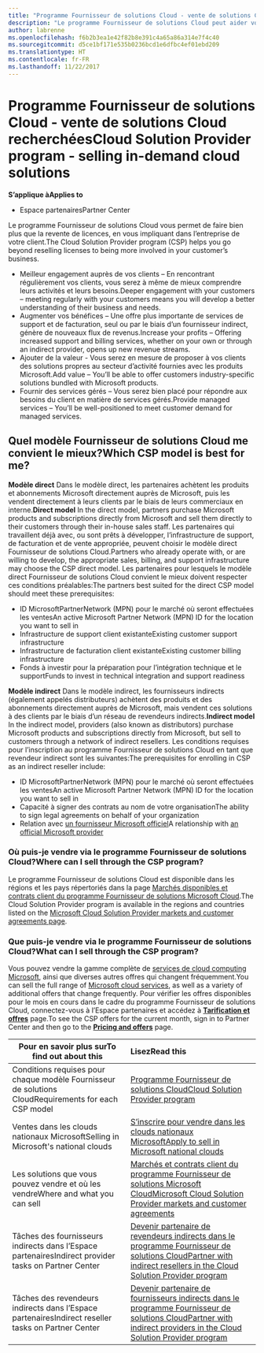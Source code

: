 ```yaml
---
title: "Programme Fournisseur de solutions Cloud - vente de solutions Cloud recherchées | Espace partenaires"
description: "Le programme Fournisseur de solutions Cloud peut aider votre entreprise à croître avec de nouveaux clients et de nouvelles compétences."
author: labrenne
ms.openlocfilehash: f6b2b3ea1e42f82b8e391c4a65a86a314e7f4c40
ms.sourcegitcommit: d5ce1bf171e535b0236bcd1e6dfbc4ef01ebd209
ms.translationtype: HT
ms.contentlocale: fr-FR
ms.lasthandoff: 11/22/2017
---
```

# <a name="cloud-solution-provider-program---selling-in-demand-cloud-solutions"></a><span data-ttu-id="6041d-103">Programme Fournisseur de solutions Cloud - vente de solutions Cloud recherchées</span><span class="sxs-lookup"><span data-stu-id="6041d-103">Cloud Solution Provider program - selling in-demand cloud solutions</span></span> 

**<span data-ttu-id="6041d-104">S’applique à</span><span class="sxs-lookup"><span data-stu-id="6041d-104">Applies to</span></span>**

-  <span data-ttu-id="6041d-105">Espace partenaires</span><span class="sxs-lookup"><span data-stu-id="6041d-105">Partner Center</span></span>

<span data-ttu-id="6041d-106">Le programme Fournisseur de solutions Cloud vous permet de faire bien plus que la revente de licences, en vous impliquant dans l’entreprise de votre client.</span><span class="sxs-lookup"><span data-stu-id="6041d-106">The Cloud Solution Provider program (CSP) helps you go beyond reselling licenses to being more involved in your customer’s business.</span></span>
 
- <span data-ttu-id="6041d-107">Meilleur engagement auprès de vos clients – En rencontrant régulièrement vos clients, vous serez à même de mieux comprendre leurs activités et leurs besoins.</span><span class="sxs-lookup"><span data-stu-id="6041d-107">Deeper engagement with your customers – meeting regularly with your customers means you will develop a better understanding of their business and needs.</span></span>
- <span data-ttu-id="6041d-108">Augmenter vos bénéfices – Une offre plus importante de services de support et de facturation, seul ou par le biais d’un fournisseur indirect, génère de nouveaux flux de revenus.</span><span class="sxs-lookup"><span data-stu-id="6041d-108">Increase your profits – Offering increased support and billing services, whether on your own or through an indirect provider, opens up new revenue streams.</span></span>  
- <span data-ttu-id="6041d-109">Ajouter de la valeur - Vous serez en mesure de proposer à vos clients des solutions propres au secteur d’activité fournies avec les produits Microsoft.</span><span class="sxs-lookup"><span data-stu-id="6041d-109">Add value – You’ll be able to offer customers industry-specific solutions bundled with Microsoft products.</span></span>
- <span data-ttu-id="6041d-110">Fournir des services gérés – Vous serez bien placé pour répondre aux besoins du client en matière de services gérés.</span><span class="sxs-lookup"><span data-stu-id="6041d-110">Provide managed services – You’ll be well-positioned to meet customer demand for managed services.</span></span> 

## <a name="which-csp-model-is-best-for-me"></a><span data-ttu-id="6041d-111">Quel modèle Fournisseur de solutions Cloud me convient le mieux?</span><span class="sxs-lookup"><span data-stu-id="6041d-111">Which CSP model is best for me?</span></span>

<span data-ttu-id="6041d-112">**Modèle direct** Dans le modèle direct, les partenaires achètent les produits et abonnements Microsoft directement auprès de Microsoft, puis les vendent directement à leurs clients par le biais de leurs commerciaux en interne.</span><span class="sxs-lookup"><span data-stu-id="6041d-112">**Direct model** In the direct model, partners purchase Microsoft products and subscriptions directly from Microsoft and sell them directly to their customers through their in-house sales staff.</span></span> <span data-ttu-id="6041d-113">Les partenaires qui travaillent déjà avec, ou sont prêts à développer, l’infrastructure de support, de facturation et de vente appropriée, peuvent choisir le modèle direct Fournisseur de solutions Cloud.</span><span class="sxs-lookup"><span data-stu-id="6041d-113">Partners who already operate with, or are willing to develop, the appropriate sales, billing, and support infrastructure may choose the CSP direct model.</span></span> <span data-ttu-id="6041d-114">Les partenaires pour lesquels le modèle direct Fournisseur de solutions Cloud convient le mieux doivent respecter ces conditions préalables:</span><span class="sxs-lookup"><span data-stu-id="6041d-114">The partners best suited for the direct CSP model should meet these prerequisites:</span></span>

- <span data-ttu-id="6041d-115">ID MicrosoftPartnerNetwork (MPN) pour le marché où seront effectuées les ventes</span><span class="sxs-lookup"><span data-stu-id="6041d-115">An active Microsoft Partner Network (MPN) ID for the location you want to sell in</span></span>
- <span data-ttu-id="6041d-116">Infrastructure de support client existante</span><span class="sxs-lookup"><span data-stu-id="6041d-116">Existing customer support infrastructure</span></span>
- <span data-ttu-id="6041d-117">Infrastructure de facturation client existante</span><span class="sxs-lookup"><span data-stu-id="6041d-117">Existing customer billing infrastructure</span></span>
- <span data-ttu-id="6041d-118">Fonds à investir pour la préparation pour l’intégration technique et le support</span><span class="sxs-lookup"><span data-stu-id="6041d-118">Funds to invest in technical integration and support readiness</span></span>

<span data-ttu-id="6041d-119">**Modèle indirect** Dans le modèle indirect, les fournisseurs indirects (également appelés distributeurs) achètent des produits et des abonnements directement auprès de Microsoft, mais vendent ces solutions à des clients par le biais d’un réseau de revendeurs indirects.</span><span class="sxs-lookup"><span data-stu-id="6041d-119">**Indirect model** In the indirect model, providers (also known as distributors) purchase Microsoft products and subscriptions directly from Microsoft, but sell to customers through a network of indirect resellers.</span></span> <span data-ttu-id="6041d-120">Les conditions requises pour l’inscription au programme Fournisseur de solutions Cloud en tant que revendeur indirect sont les suivantes:</span><span class="sxs-lookup"><span data-stu-id="6041d-120">The prerequisites for enrolling in CSP as an indirect reseller include:</span></span>

- <span data-ttu-id="6041d-121">ID MicrosoftPartnerNetwork (MPN) pour le marché où seront effectuées les ventes</span><span class="sxs-lookup"><span data-stu-id="6041d-121">An active Microsoft Partner Network (MPN) ID for the location you want to sell in</span></span>
- <span data-ttu-id="6041d-122">Capacité à signer des contrats au nom de votre organisation</span><span class="sxs-lookup"><span data-stu-id="6041d-122">The ability to sign legal agreements on behalf of your organization</span></span>
- <span data-ttu-id="6041d-123">Relation avec [un fournisseur Microsoft officiel](https://partnercenter.microsoft.com/partner/find-a-provider)</span><span class="sxs-lookup"><span data-stu-id="6041d-123">A relationship with [an official Microsoft provider](https://partnercenter.microsoft.com/partner/find-a-provider)</span></span>

### <a name="where-can-i-sell-through-the-csp-program"></a><span data-ttu-id="6041d-124">Où puis-je vendre via le programme Fournisseur de solutions Cloud?</span><span class="sxs-lookup"><span data-stu-id="6041d-124">Where can I sell through the CSP program?</span></span>

<span data-ttu-id="6041d-125">Le programme Fournisseur de solutions Cloud est disponible dans les régions et les pays répertoriés dans la page [Marchés disponibles et contrats client du programme Fournisseur de solutions Microsoft Cloud](agreements.md).</span><span class="sxs-lookup"><span data-stu-id="6041d-125">The Cloud Solution Provider program is available in the regions and countries listed on the [Microsoft Cloud Solution Provider markets and customer agreements page](agreements.md).</span></span>  

### <a name="what-can-i-sell-through-the-csp-program"></a><span data-ttu-id="6041d-126">Que puis-je vendre via le programme Fournisseur de solutions Cloud?</span><span class="sxs-lookup"><span data-stu-id="6041d-126">What can I sell through the CSP program?</span></span>

<span data-ttu-id="6041d-127">Vous pouvez vendre la gamme complète de [services de cloud computing Microsoft](https://partner.microsoft.com/cloud-solution-provider/products-and-services), ainsi que diverses autres offres qui changent fréquemment.</span><span class="sxs-lookup"><span data-stu-id="6041d-127">You can sell the full range of [Microsoft cloud services](https://partner.microsoft.com/cloud-solution-provider/products-and-services), as well as a variety of additional offers that change frequently.</span></span> <span data-ttu-id="6041d-128">Pour vérifier les offres disponibles pour le mois en cours dans le cadre du programme Fournisseur de solutions Cloud, connectez-vous à l’Espace partenaires et accédez à [**Tarification et offres**](https://partnercenter.microsoft.com/pcv/sales) page.</span><span class="sxs-lookup"><span data-stu-id="6041d-128">To see the CSP offers for the current month, sign in to Partner Center and then go to the [**Pricing and offers**](https://partnercenter.microsoft.com/pcv/sales) page.</span></span> 

|**<span data-ttu-id="6041d-129">Pour en savoir plus sur</span><span class="sxs-lookup"><span data-stu-id="6041d-129">To find out about this</span></span>**   |**<span data-ttu-id="6041d-130">Lisez</span><span class="sxs-lookup"><span data-stu-id="6041d-130">Read this</span></span>**   |
|---------------------------|:--------------------|
|<span data-ttu-id="6041d-131">Conditions requises pour chaque modèle Fournisseur de solutions Cloud</span><span class="sxs-lookup"><span data-stu-id="6041d-131">Requirements for each CSP model</span></span>   | [<span data-ttu-id="6041d-132">Programme Fournisseur de solutions Cloud</span><span class="sxs-lookup"><span data-stu-id="6041d-132">Cloud Solution Provider program</span></span>](https://partnercenter.microsoft.com/partner/cloud-solution-provider)|
|<span data-ttu-id="6041d-133">Ventes dans les clouds nationaux Microsoft</span><span class="sxs-lookup"><span data-stu-id="6041d-133">Selling in Microsoft's national clouds</span></span>   | [<span data-ttu-id="6041d-134">S’inscrire pour vendre dans les clouds nationaux Microsoft</span><span class="sxs-lookup"><span data-stu-id="6041d-134">Apply to sell in Microsoft national clouds</span></span>](csp-national-clouds-overview.md)|
|<span data-ttu-id="6041d-135">Les solutions que vous pouvez vendre et où les vendre</span><span class="sxs-lookup"><span data-stu-id="6041d-135">Where and what you can sell</span></span>   |[<span data-ttu-id="6041d-136">Marchés et contrats client du programme Fournisseur de solutions Microsoft Cloud</span><span class="sxs-lookup"><span data-stu-id="6041d-136">Microsoft Cloud Solution Provider markets and customer agreements</span></span>](agreements.md)|
|<span data-ttu-id="6041d-137">Tâches des fournisseurs indirects dans l’Espace partenaires</span><span class="sxs-lookup"><span data-stu-id="6041d-137">Indirect provider tasks on Partner Center</span></span>  |[<span data-ttu-id="6041d-138">Devenir partenaire de revendeurs indirects dans le programme Fournisseur de solutions Cloud</span><span class="sxs-lookup"><span data-stu-id="6041d-138">Partner with indirect resellers in the Cloud Solution Provider program</span></span>](indirect-provider-tasks-in-partner-center.md)|
|<span data-ttu-id="6041d-139">Tâches des revendeurs indirects dans l’Espace partenaires</span><span class="sxs-lookup"><span data-stu-id="6041d-139">Indirect reseller tasks on Partner Center</span></span>   |[<span data-ttu-id="6041d-140">Devenir partenaire de fournisseurs indirects dans le programme Fournisseur de solutions Cloud</span><span class="sxs-lookup"><span data-stu-id="6041d-140">Partner with indirect providers in the Cloud Solution Provider program</span></span>](indirect-reseller-tasks-in-partner-center.md)|